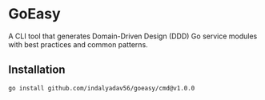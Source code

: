 # GoEasy

A CLI tool that generates Domain-Driven Design (DDD) Go service modules with best practices and common patterns.

## Installation

```bash
go install github.com/indalyadav56/goeasy/cmd@v1.0.0
```
